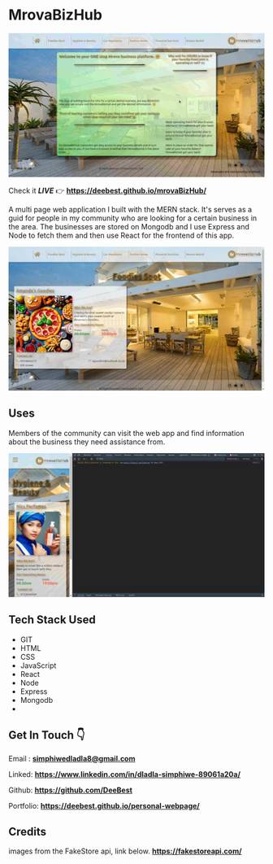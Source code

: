 # MrovaBizHub

![screenshot1 of the app](public/Screenshot1.jpg)

Check it _**LIVE**_ 👉
**<https://deebest.github.io/mrovaBizHub/>**

A multi page web application I built with the MERN stack. It's serves as a guid for people in my community who are looking for a certain business in the area. The businesses are stored on Mongodb and I use Express and Node to fetch them and then use React for the frontend of this app.

![screenshot2 of the app](public/Screenshot2.webp)

## Uses

Members of the community can visit the web app and find information about the business they need assistance from.

![screenshot3 of the app](public/Screenshot3.jpg)

## Tech Stack Used

- GIT
- HTML
- CSS
- JavaScript
- React
- Node
- Express
- Mongodb
-

## Get In Touch 👇

Email : **<simphiwedladla8@gmail.com>**

Linked: **<https://www.linkedin.com/in/dladla-simphiwe-89061a20a/>**

Github: **<https://github.com/DeeBest>**

Portfolio: **<https://deebest.github.io/personal-webpage/>**

## Credits

images from the FakeStore api, link below.
**<https://fakestoreapi.com/>**
